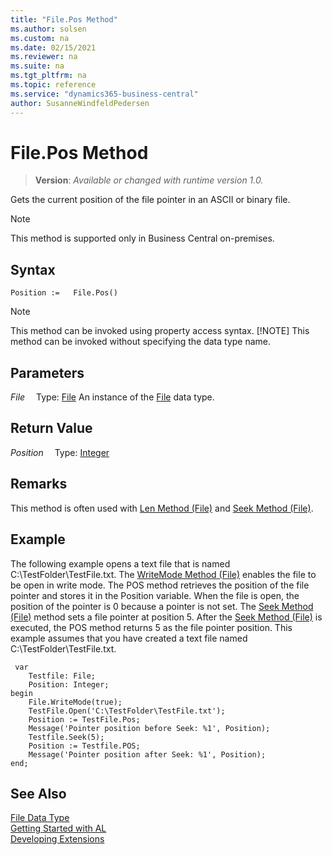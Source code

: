 ```yaml
---
title: "File.Pos Method"
ms.author: solsen
ms.custom: na
ms.date: 02/15/2021
ms.reviewer: na
ms.suite: na
ms.tgt_pltfrm: na
ms.topic: reference
ms.service: "dynamics365-business-central"
author: SusanneWindfeldPedersen
---
```

[//]: # (START>DO_NOT_EDIT)
[//]: # (IMPORTANT:Do not edit any of the content between here and the END>DO_NOT_EDIT.)
[//]: # (Any modifications should be made in the .xml files in the ModernDev repo.)
# File.Pos Method
> **Version**: _Available or changed with runtime version 1.0._

Gets the current position of the file pointer in an ASCII or binary file.

> [!NOTE]
> This method is supported only in Business Central on-premises.

## Syntax
```
Position :=   File.Pos()
```
> [!NOTE]
> This method can be invoked using property access syntax.
> [!NOTE]
> This method can be invoked without specifying the data type name.

## Parameters
*File*
&emsp;Type: [File](file-data-type.md)
An instance of the [File](file-data-type.md) data type.

## Return Value
*Position*
&emsp;Type: [Integer](../integer/integer-data-type.md)



[//]: # (IMPORTANT: END>DO_NOT_EDIT)

## Remarks

This method is often used with [Len Method \(File\)](../../methods-auto/file/file-len-method.md) and [Seek Method \(File\)](../../methods-auto/file/file-seek-method.md).  
  
## Example

The following example opens a text file that is named C:\\TestFolder\\TestFile.txt. The [WriteMode Method \(File\)](../../methods-auto/file/file-writemode-method.md) enables the file to be open in write mode. The POS method retrieves the position of the file pointer and stores it in the Position variable. When the file is open, the position of the pointer is 0 because a pointer is not set. The [Seek Method \(File\)](../../methods-auto/file/file-seek-method.md) method sets a file pointer at position 5. After the [Seek Method \(File\)](../../methods-auto/file/file-seek-method.md) is executed, the POS method returns 5 as the file pointer position. This example assumes that you have created a text file named C:\\TestFolder\\TestFile.txt.

```al
 var
    Testfile: File;
    Position: Integer;
begin
    File.WriteMode(true);  
    TestFile.Open('C:\TestFolder\TestFile.txt');  
    Position := TestFile.Pos;  
    Message('Pointer position before Seek: %1', Position);  
    Testfile.Seek(5);  
    Position := Testfile.POS;  
    Message('Pointer position after Seek: %1', Position);  
end;
```  

## See Also

[File Data Type](file-data-type.md)  
[Getting Started with AL](../../devenv-get-started.md)  
[Developing Extensions](../../devenv-dev-overview.md)